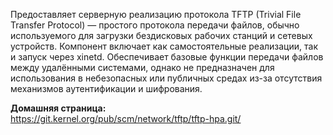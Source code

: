Предоставляет серверную реализацию протокола TFTP (Trivial File Transfer Protocol) — простого протокола передачи файлов,
обычно используемого для загрузки бездисковых рабочих станций и сетевых устройств.
Компонент включает как самостоятельные реализации, так и запуск через xinetd.
Обеспечивает базовые функции передачи файлов между удалёнными системами,
однако не предназначен для использования в небезопасных или публичных средах из-за отсутствия механизмов аутентификации и шифрования.

**Домашняя страница:**  
<https://git.kernel.org/pub/scm/network/tftp/tftp-hpa.git/>
